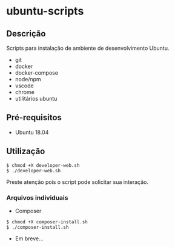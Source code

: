 # ubuntu-scripts

## Descrição
Scripts para instalação de ambiente de desenvolvimento Ubuntu.

- git
- docker
- docker-compose
- node/npm
- vscode
- chrome
- utilitários ubuntu

## Pré-requisitos
- Ubuntu 18.04

## Utilização
```
$ chmod +X developer-web.sh
$ ./developer-web.sh
```
Preste atenção pois o script pode solicitar sua interação.

### Arquivos individuais
- Composer
```
$ chmod +X composer-install.sh
$ ./composer-install.sh
```
- Em breve...
